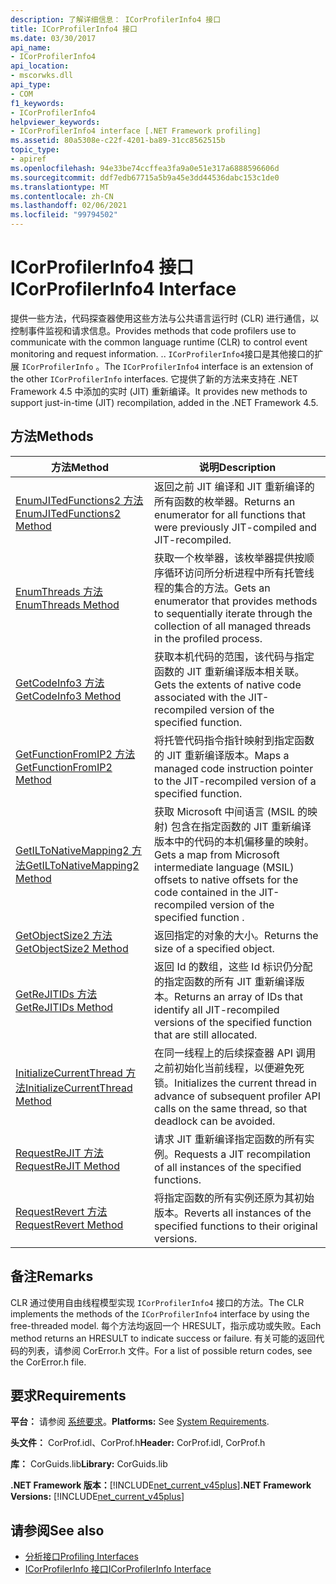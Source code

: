 ```yaml
---
description: 了解详细信息： ICorProfilerInfo4 接口
title: ICorProfilerInfo4 接口
ms.date: 03/30/2017
api_name:
- ICorProfilerInfo4
api_location:
- mscorwks.dll
api_type:
- COM
f1_keywords:
- ICorProfilerInfo4
helpviewer_keywords:
- ICorProfilerInfo4 interface [.NET Framework profiling]
ms.assetid: 80a5308e-c22f-4201-ba89-31cc8562515b
topic_type:
- apiref
ms.openlocfilehash: 94e33be74ccffea3fa9a0e51e317a6888596606d
ms.sourcegitcommit: ddf7edb67715a5b9a45e3dd44536dabc153c1de0
ms.translationtype: MT
ms.contentlocale: zh-CN
ms.lasthandoff: 02/06/2021
ms.locfileid: "99794502"
---
```

# <a name="icorprofilerinfo4-interface"></a><span data-ttu-id="48f90-103">ICorProfilerInfo4 接口</span><span class="sxs-lookup"><span data-stu-id="48f90-103">ICorProfilerInfo4 Interface</span></span>

<span data-ttu-id="48f90-104">提供一些方法，代码探查器使用这些方法与公共语言运行时 (CLR) 进行通信，以控制事件监视和请求信息。</span><span class="sxs-lookup"><span data-stu-id="48f90-104">Provides methods that code profilers use to communicate with the common language runtime (CLR) to control event monitoring and request information.</span></span> <span data-ttu-id="48f90-105">.</span><span class="sxs-lookup"><span data-stu-id="48f90-105">.</span></span> <span data-ttu-id="48f90-106">`ICorProfilerInfo4`接口是其他接口的扩展 `ICorProfilerInfo` 。</span><span class="sxs-lookup"><span data-stu-id="48f90-106">The `ICorProfilerInfo4` interface is an extension of the other `ICorProfilerInfo` interfaces.</span></span> <span data-ttu-id="48f90-107">它提供了新的方法来支持在 .NET Framework 4.5 中添加的实时 (JIT) 重新编译。</span><span class="sxs-lookup"><span data-stu-id="48f90-107">It provides new methods to support just-in-time (JIT) recompilation, added in the .NET Framework 4.5.</span></span>  
  
## <a name="methods"></a><span data-ttu-id="48f90-108">方法</span><span class="sxs-lookup"><span data-stu-id="48f90-108">Methods</span></span>  
  
|<span data-ttu-id="48f90-109">方法</span><span class="sxs-lookup"><span data-stu-id="48f90-109">Method</span></span>|<span data-ttu-id="48f90-110">说明</span><span class="sxs-lookup"><span data-stu-id="48f90-110">Description</span></span>|  
|------------|-----------------|  
|[<span data-ttu-id="48f90-111">EnumJITedFunctions2 方法</span><span class="sxs-lookup"><span data-stu-id="48f90-111">EnumJITedFunctions2 Method</span></span>](icorprofilerinfo4-enumjitedfunctions2-method.md)|<span data-ttu-id="48f90-112">返回之前 JIT 编译和 JIT 重新编译的所有函数的枚举器。</span><span class="sxs-lookup"><span data-stu-id="48f90-112">Returns an enumerator for all functions that were previously JIT-compiled and JIT-recompiled.</span></span>|  
|[<span data-ttu-id="48f90-113">EnumThreads 方法</span><span class="sxs-lookup"><span data-stu-id="48f90-113">EnumThreads Method</span></span>](icorprofilerinfo4-enumthreads-method.md)|<span data-ttu-id="48f90-114">获取一个枚举器，该枚举器提供按顺序循环访问所分析进程中所有托管线程的集合的方法。</span><span class="sxs-lookup"><span data-stu-id="48f90-114">Gets an enumerator that provides methods to sequentially iterate through the collection of all managed threads in the profiled process.</span></span>|  
|[<span data-ttu-id="48f90-115">GetCodeInfo3 方法</span><span class="sxs-lookup"><span data-stu-id="48f90-115">GetCodeInfo3 Method</span></span>](icorprofilerinfo4-getcodeinfo3-method.md)|<span data-ttu-id="48f90-116">获取本机代码的范围，该代码与指定函数的 JIT 重新编译版本相关联。</span><span class="sxs-lookup"><span data-stu-id="48f90-116">Gets the extents of native code associated with the JIT-recompiled version of the specified function.</span></span>|  
|[<span data-ttu-id="48f90-117">GetFunctionFromIP2 方法</span><span class="sxs-lookup"><span data-stu-id="48f90-117">GetFunctionFromIP2 Method</span></span>](icorprofilerinfo4-getfunctionfromip2-method.md)|<span data-ttu-id="48f90-118">将托管代码指令指针映射到指定函数的 JIT 重新编译版本。</span><span class="sxs-lookup"><span data-stu-id="48f90-118">Maps a managed code instruction pointer to the JIT-recompiled version of a specified function.</span></span>|  
|[<span data-ttu-id="48f90-119">GetILToNativeMapping2 方法</span><span class="sxs-lookup"><span data-stu-id="48f90-119">GetILToNativeMapping2 Method</span></span>](icorprofilerinfo4-getiltonativemapping2-method.md)|<span data-ttu-id="48f90-120">获取 Microsoft 中间语言 (MSIL 的映射) 包含在指定函数的 JIT 重新编译版本中的代码的本机偏移量的映射。</span><span class="sxs-lookup"><span data-stu-id="48f90-120">Gets a map from Microsoft intermediate language (MSIL) offsets to native offsets for the code contained in the JIT-recompiled version of the specified function .</span></span>|  
|[<span data-ttu-id="48f90-121">GetObjectSize2 方法</span><span class="sxs-lookup"><span data-stu-id="48f90-121">GetObjectSize2 Method</span></span>](icorprofilerinfo4-getobjectsize2-method.md)|<span data-ttu-id="48f90-122">返回指定的对象的大小。</span><span class="sxs-lookup"><span data-stu-id="48f90-122">Returns the size of a specified object.</span></span>|  
|[<span data-ttu-id="48f90-123">GetReJITIDs 方法</span><span class="sxs-lookup"><span data-stu-id="48f90-123">GetReJITIDs Method</span></span>](icorprofilerinfo4-getrejitids-method.md)|<span data-ttu-id="48f90-124">返回 Id 的数组，这些 Id 标识仍分配的指定函数的所有 JIT 重新编译版本。</span><span class="sxs-lookup"><span data-stu-id="48f90-124">Returns an array of IDs that identify all JIT-recompiled versions of the specified function that are still allocated.</span></span>|  
|[<span data-ttu-id="48f90-125">InitializeCurrentThread 方法</span><span class="sxs-lookup"><span data-stu-id="48f90-125">InitializeCurrentThread Method</span></span>](icorprofilerinfo4-initializecurrentthread-method.md)|<span data-ttu-id="48f90-126">在同一线程上的后续探查器 API 调用之前初始化当前线程，以便避免死锁。</span><span class="sxs-lookup"><span data-stu-id="48f90-126">Initializes the current thread in advance of subsequent profiler API calls on the same thread, so that deadlock can be avoided.</span></span>|  
|[<span data-ttu-id="48f90-127">RequestReJIT 方法</span><span class="sxs-lookup"><span data-stu-id="48f90-127">RequestReJIT Method</span></span>](icorprofilerinfo4-requestrejit-method.md)|<span data-ttu-id="48f90-128">请求 JIT 重新编译指定函数的所有实例。</span><span class="sxs-lookup"><span data-stu-id="48f90-128">Requests a JIT recompilation of all instances of the specified functions.</span></span>|  
|[<span data-ttu-id="48f90-129">RequestRevert 方法</span><span class="sxs-lookup"><span data-stu-id="48f90-129">RequestRevert Method</span></span>](icorprofilerinfo4-requestrevert-method.md)|<span data-ttu-id="48f90-130">将指定函数的所有实例还原为其初始版本。</span><span class="sxs-lookup"><span data-stu-id="48f90-130">Reverts all instances of the specified functions to their original versions.</span></span>|  
  
## <a name="remarks"></a><span data-ttu-id="48f90-131">备注</span><span class="sxs-lookup"><span data-stu-id="48f90-131">Remarks</span></span>  

 <span data-ttu-id="48f90-132">CLR 通过使用自由线程模型实现 `ICorProfilerInfo4` 接口的方法。</span><span class="sxs-lookup"><span data-stu-id="48f90-132">The CLR implements the methods of the `ICorProfilerInfo4` interface by using the free-threaded model.</span></span> <span data-ttu-id="48f90-133">每个方法均返回一个 HRESULT，指示成功或失败。</span><span class="sxs-lookup"><span data-stu-id="48f90-133">Each method returns an HRESULT to indicate success or failure.</span></span> <span data-ttu-id="48f90-134">有关可能的返回代码的列表，请参阅 CorError.h 文件。</span><span class="sxs-lookup"><span data-stu-id="48f90-134">For a list of possible return codes, see the CorError.h file.</span></span>  
  
## <a name="requirements"></a><span data-ttu-id="48f90-135">要求</span><span class="sxs-lookup"><span data-stu-id="48f90-135">Requirements</span></span>  

 <span data-ttu-id="48f90-136">**平台：** 请参阅 [系统要求](../../get-started/system-requirements.md)。</span><span class="sxs-lookup"><span data-stu-id="48f90-136">**Platforms:** See [System Requirements](../../get-started/system-requirements.md).</span></span>  
  
 <span data-ttu-id="48f90-137">**头文件：** CorProf.idl、CorProf.h</span><span class="sxs-lookup"><span data-stu-id="48f90-137">**Header:** CorProf.idl, CorProf.h</span></span>  
  
 <span data-ttu-id="48f90-138">**库：** CorGuids.lib</span><span class="sxs-lookup"><span data-stu-id="48f90-138">**Library:** CorGuids.lib</span></span>  
  
 <span data-ttu-id="48f90-139">**.NET Framework 版本：**[!INCLUDE[net_current_v45plus](../../../../includes/net-current-v45plus-md.md)]</span><span class="sxs-lookup"><span data-stu-id="48f90-139">**.NET Framework Versions:** [!INCLUDE[net_current_v45plus](../../../../includes/net-current-v45plus-md.md)]</span></span>  
  
## <a name="see-also"></a><span data-ttu-id="48f90-140">请参阅</span><span class="sxs-lookup"><span data-stu-id="48f90-140">See also</span></span>

- [<span data-ttu-id="48f90-141">分析接口</span><span class="sxs-lookup"><span data-stu-id="48f90-141">Profiling Interfaces</span></span>](profiling-interfaces.md)
- [<span data-ttu-id="48f90-142">ICorProfilerInfo 接口</span><span class="sxs-lookup"><span data-stu-id="48f90-142">ICorProfilerInfo Interface</span></span>](icorprofilerinfo-interface.md)
